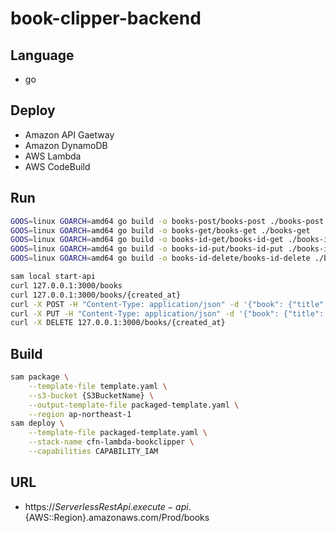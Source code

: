# book-clipper-backend

## Language
- go

## Deploy
- Amazon API Gaetway
- Amazon DynamoDB
- AWS Lambda
- AWS CodeBuild

## Run

```sh
GOOS=linux GOARCH=amd64 go build -o books-post/books-post ./books-post
GOOS=linux GOARCH=amd64 go build -o books-get/books-get ./books-get
GOOS=linux GOARCH=amd64 go build -o books-id-get/books-id-get ./books-id-get
GOOS=linux GOARCH=amd64 go build -o books-id-put/books-id-put ./books-id-put
GOOS=linux GOARCH=amd64 go build -o books-id-delete/books-id-delete ./books-id-delete

sam local start-api
curl 127.0.0.1:3000/books
curl 127.0.0.1:3000/books/{created_at}
curl -X POST -H "Content-Type: application/json" -d '{"book": {"title": "Nuxtjs Tutorial","url": "","tag": ["Nuxt"],"is_book": true,"is_ebook": false}}' 127.0.0.1:3000/books
curl -X PUT -H "Content-Type: application/json" -d '{"book": {"title": "Vue.js&Nuxt.js Tutorial","url": "","tag": ["Vue","Nuxt"],"is_book": true,"is_ebook": true,"created_at": "{created_at}"}}' 127.0.0.1:3000/books/{created_at}
curl -X DELETE 127.0.0.1:3000/books/{created_at}
```

## Build

```sh
sam package \
    --template-file template.yaml \
    --s3-bucket {S3BucketName} \
    --output-template-file packaged-template.yaml \
    --region ap-northeast-1
sam deploy \
    --template-file packaged-template.yaml \
    --stack-name cfn-lambda-bookclipper \
    --capabilities CAPABILITY_IAM
```

## URL
- https://${ServerlessRestApi}.execute-api.${AWS::Region}.amazonaws.com/Prod/books
